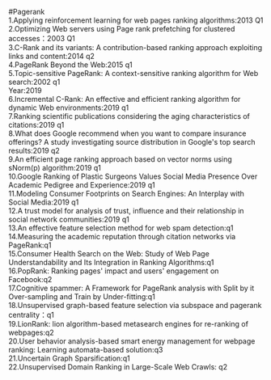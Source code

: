 #Pagerank  
1.Applying reinforcement learning for web pages ranking algorithms:2013 Q1  
2.Optimizing Web servers using Page rank prefetching for clustered accesses：2003 Q1  
3.C-Rank and its variants: A contribution-based ranking approach exploiting links and content:2014 q2  
4.PageRank Beyond the Web:2015 q1  
5.Topic-sensitive PageRank: A context-sensitive ranking algorithm for Web search:2002 q1  
Year:2019  
6.Incremental C-Rank: An effective and efficient ranking algorithm for dynamic Web environments:2019 q1  
7.Ranking scientific publications considering the aging characteristics of citations:2019 q1  
8.What does Google recommend when you want to compare insurance offerings? A study investigating source 
distribution in Google's top search results:2019 q2  
9.An efficient page ranking approach based on vector norms using sNorm(p) algorithm:2019 q1  
10.Google Ranking of Plastic Surgeons Values Social Media Presence Over Academic Pedigree and Experience:2019 q1  
11.Modeling Consumer Footprints on Search Engines: An Interplay with Social Media:2019 q1  
12.A trust model for analysis of trust, influence and their relationship in social network communities:2019 q1  
13.An effective feature selection method for web spam detection:q1  
14.Measuring the academic reputation through citation networks via PageRank:q1  
15.Consumer Health Search on the Web: Study of Web Page Understandability and Its Integration in Ranking Algorithms:q1  
16.PopRank: Ranking pages' impact and users' engagement on Facebook:q2  
17.Cognitive spammer: A Framework for PageRank analysis with Split by it Over-sampling and Train by Under-fitting:q1  
18.Unsupervised graph-based feature selection via subspace and pagerank centrality：q1  
19.LionRank: lion algorithm-based metasearch engines for re-ranking of webpages:q2  
20.User behavior analysis-based smart energy management for webpage ranking: Learning automata-based solution:q3  
21.Uncertain Graph Sparsification:q1  
22.Unsupervised Domain Ranking in Large-Scale Web Crawls: q2
